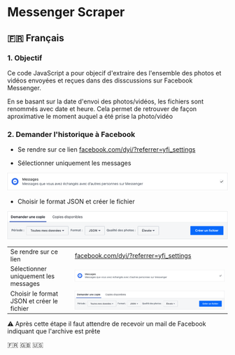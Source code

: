 # Messenger Scraper

## :fr: Français

### 1. Objectif
Ce code JavaScript a pour objecif d'extraire des l'ensemble des photos et vidéos envoyées et reçues dans des disscussions sur Facebook Messenger.

En se basant sur la date d'envoi des photos/vidéos, les fichiers sont renommés avec date et heure. Cela permet de retrouver de façon aproximative le moment auquel a été prise la photo/vidéo

### 2. Demander l'historique à Facebook

- Se rendre sur ce lien [facebook.com/dyi/?referrer=yfi_settings](https://www.facebook.com/dyi/?referrer=yfi_settings)

- Sélectionner uniquement les messages

![Selectionner "Messages"](readme-assets/fr/selecting-messages.png)

- Choisir le format JSON et créer le fichier

![Créer la copie](readme-assets/fr/creating-copy.png)


| | |
| --- | --- |
| Se rendre sur ce lien | [facebook.com/dyi/?referrer=yfi_settings](https://www.facebook.com/dyi/?referrer=yfi_settings) |
| Sélectionner uniquement les messages | ![Selectionner "Messages"](readme-assets/fr/selecting-messages.png) |
| Choisir le format JSON et créer le fichier | ![Créer la copie](readme-assets/fr/creating-copy.png) |

:warning: Après cette étape il faut attendre de recevoir un  mail de Facebook indiquant que l'archive est prête

:fr: :uk: :us:
